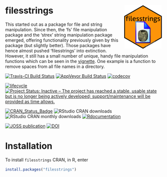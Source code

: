 
# filesstrings <img src="man/figures/logo.png" align="right" height=140/>

This started out as a package for file and string manipulation. Since
then, the ‘fs’ file manipulation package and the ‘strex’ string
manipulation package emerged, offering functionality previously given by
this package (but slightly better). Those packages have hence almost
pushed ‘filesstrings’ into extinction. However, it still has a small
number of unique, handy file manipulation functions which can be seen in
the
[vignette](https://cran.r-project.org/package=filesstrings/vignettes/files.html).
One example is a function to remove spaces from all file names in a
directory.

[![Travis-CI Build
Status](https://travis-ci.org/rorynolan/filesstrings.svg?branch=master)](https://travis-ci.org/rorynolan/filesstrings)
[![AppVeyor Build
Status](https://ci.appveyor.com/api/projects/status/github/rorynolan/filesstrings?branch=master&svg=true)](https://ci.appveyor.com/project/rorynolan/filesstrings)
[![codecov](https://codecov.io/gh/rorynolan/filesstrings/branch/master/graph/badge.svg)](https://codecov.io/gh/rorynolan/filesstrings)

[![lifecycle](https://img.shields.io/badge/lifecycle-stable-brightgreen.svg)](https://www.tidyverse.org/lifecycle/#stable)
[![Project Status: Inactive – The project has reached a stable, usable
state but is no longer being actively developed; support/maintenance
will be provided as time
allows.](https://www.repostatus.org/badges/latest/inactive.svg)](https://www.repostatus.org/#inactive)

[![CRAN\_Status\_Badge](http://www.r-pkg.org/badges/version/filesstrings)](https://cran.r-project.org/package=filesstrings)
![RStudio CRAN
downloads](http://cranlogs.r-pkg.org/badges/grand-total/filesstrings)
![RStudio CRAN monthly
downloads](http://cranlogs.r-pkg.org/badges/filesstrings)
[![Rdocumentation](http://www.rdocumentation.org/badges/version/filesstrings)](http://www.rdocumentation.org/packages/filesstrings)

[![JOSS
publication](http://joss.theoj.org/papers/10.21105/joss.00260/status.svg)](https://doi.org/10.21105/joss.00260)
[![DOI](https://zenodo.org/badge/69170704.svg)](https://zenodo.org/badge/latestdoi/69170704)

# Installation

To install `filesstrings` CRAN, in R, enter

``` r
install.packages("filesstrings")
```
